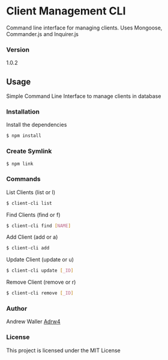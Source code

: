 # Client Management CLI

Command line interface for managing clients. Uses Mongoose, Commander.js and Inquirer.js

### Version
1.0.2

## Usage
Simple Command Line Interface to manage clients in database

### Installation

Install the dependencies

```sh
$ npm install
```

### Create Symlink

```sh
$ npm link
```

### Commands

List Clients (list or l)
```sh
$ client-cli list
```

Find Clients (find or f)
```sh
$ client-cli find [NAME]
```

Add Client (add or a)
```sh
$ client-cli add
```

Update Client (update or u)
```sh
$ client-cli update [_ID]
```

Remove Client (remove or r)
```sh
$ client-cli remove [_ID]
```

### Author

Andrew Waller
[Adrw4](https://andrewwaller.github.io/)

### License

This project is licensed under the MIT License